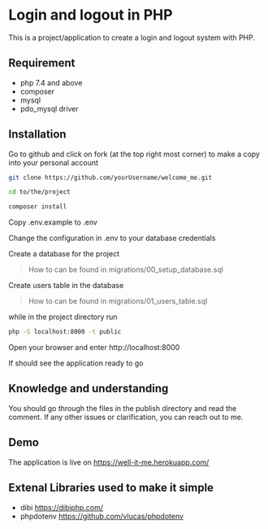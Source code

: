 # Login and logout in PHP

This is a project/application to create a login and logout system with PHP.

## Requirement

* php 7.4 and above
* composer
* mysql
* pdo_mysql driver

## Installation

Go to github and click on fork (at the top right most corner) to make a copy into your personal account

```bash
git clone https://github.com/yourUsername/welcome_me.git
```

```bash
cd to/the/project
```

```bash
composer install
```

Copy .env.example to .env

Change the configuration in .env to your database credentials

Create a database for the project
> How to can be found in migrations/00_setup_database.sql

Create users table in the database
> How to can be found in migrations/01_users_table.sql

while in the project directory run
```bash
php -S localhost:8000 -t public
```

Open your browser and enter http://localhost:8000

If should see the application ready to go

## Knowledge and understanding

You should go through the files in the publish directory and read the comment. If any other issues or clarification, you can reach out to me.

## Demo

The application is live on https://well-it-me.herokuapp.com/

## Extenal Libraries used to make it simple

* dibi https://dibiphp.com/
* phpdotenv https://github.com/vlucas/phpdotenv
